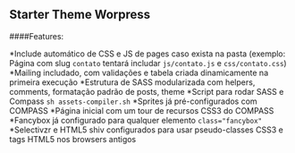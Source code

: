Starter Theme Worpress
-

####Features:

*Include automático de CSS e JS de pages caso exista na pasta (exemplo: Página com slug ```contato``` tentará includar ```js/contato.js``` e ```css/contato.css```)
*Mailing includado, com validações e tabela criada dinamicamente na primeira execução
*Estrutura de SASS modularizada com helpers, comments, formatação padrão de posts, theme
*Script para rodar SASS e Compass ```sh assets-compiler.sh```
*Sprites já pré-configurados com COMPASS
*Página inicial com um tour de recursos CSS3 do COMPASS
*Fancybox já configurado para qualquer elemento ```class="fancybox"```
*Selectivzr e HTML5 shiv configurados para usar pseudo-classes CSS3 e tags HTML5 nos browsers antigos